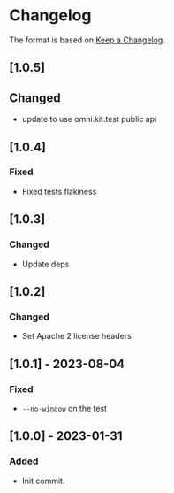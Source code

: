 # Changelog

The format is based on [Keep a Changelog](https://keepachangelog.com/en/1.0.0/).

## [1.0.5]
## Changed
- update to use omni.kit.test public api

## [1.0.4]
### Fixed
- Fixed tests flakiness

## [1.0.3]
### Changed
- Update deps

## [1.0.2]
### Changed
- Set Apache 2 license headers

## [1.0.1] - 2023-08-04
### Fixed
- `--no-window` on the test

## [1.0.0] - 2023-01-31
### Added
- Init commit.
